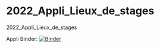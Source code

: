 # 2022_Appli_Lieux_de_stages
2022_Appli_Lieux_de_stages

Appli Binder:
[![Binder](https://mybinder.org/badge_logo.svg)](https://mybinder.org/v2/gh/dfialaire/2022_Appli_Lieux_de_stages/HEAD?urlpath=%2Fvoila%2Frender%2F2022_Appli_Lieux_de_stages)
